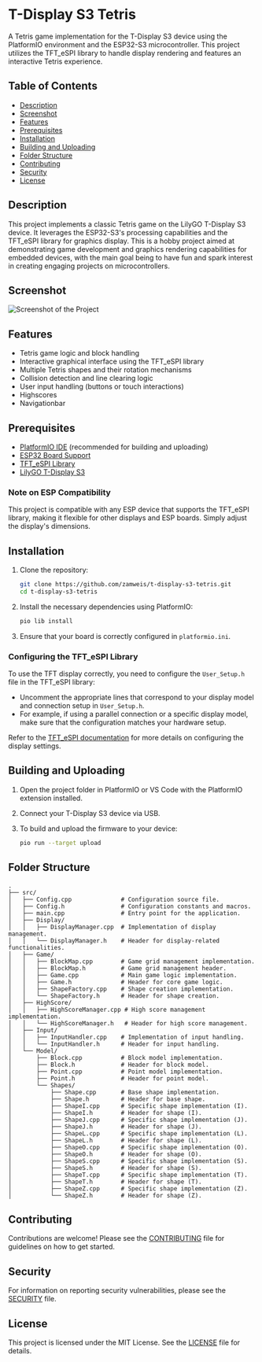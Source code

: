 
# T-Display S3 Tetris

A Tetris game implementation for the T-Display S3 device using the PlatformIO environment and the ESP32-S3 microcontroller. This project utilizes the TFT_eSPI library to handle display rendering and features an interactive Tetris experience.

## Table of Contents

- [Description](#description)
- [Screenshot](#screenshot)
- [Features](#features)
- [Prerequisites](#prerequisites)
- [Installation](#installation)
- [Building and Uploading](#building-and-uploading)
- [Folder Structure](#folder-structure)
- [Contributing](#contributing)
- [Security](#security)
- [License](#license)

## Description

This project implements a classic Tetris game on the LilyGO T-Display S3 device. It leverages the ESP32-S3's processing capabilities and the TFT_eSPI library for graphics display. This is a hobby project aimed at demonstrating game development and graphics rendering capabilities for embedded devices, with the main goal being to have fun and spark interest in creating engaging projects on microcontrollers.

## Screenshot

![Screenshot of the Project](screenshot.png)

## Features

- Tetris game logic and block handling
- Interactive graphical interface using the TFT_eSPI library
- Multiple Tetris shapes and their rotation mechanisms
- Collision detection and line clearing logic
- User input handling (buttons or touch interactions)
- Highscores
- Navigationbar

## Prerequisites

- [PlatformIO IDE](https://platformio.org/) (recommended for building and uploading)
- [ESP32 Board Support](https://docs.platformio.org/en/latest/boards/espressif32/index.html)
- [TFT_eSPI Library](https://github.com/Bodmer/TFT_eSPI)
- [LilyGO T-Display S3](https://www.lilygo.cc/products/t-display-s3)

### Note on ESP Compatibility

This project is compatible with any ESP device that supports the TFT_eSPI library, making it flexible for other displays and ESP boards. Simply adjust the display's dimensions.

## Installation

1. Clone the repository:

   ```bash
   git clone https://github.com/zamweis/t-display-s3-tetris.git
   cd t-display-s3-tetris
   ```

2. Install the necessary dependencies using PlatformIO:

   ```bash
   pio lib install
   ```

3. Ensure that your board is correctly configured in `platformio.ini`.

### Configuring the TFT_eSPI Library

To use the TFT display correctly, you need to configure the `User_Setup.h` file in the TFT_eSPI library:

- Uncomment the appropriate lines that correspond to your display model and connection setup in `User_Setup.h`.
- For example, if using a parallel connection or a specific display model, make sure that the configuration matches your hardware setup.

Refer to the [TFT_eSPI documentation](https://github.com/Bodmer/TFT_eSPI) for more details on configuring the display settings.

## Building and Uploading

1. Open the project folder in PlatformIO or VS Code with the PlatformIO extension installed.
2. Connect your T-Display S3 device via USB.
3. To build and upload the firmware to your device:

   ```bash
   pio run --target upload
   ```

## Folder Structure

```
.
├── src/
│   ├── Config.cpp              # Configuration source file.
│   ├── Config.h                # Configuration constants and macros.
│   ├── main.cpp                # Entry point for the application.
│   ├── Display/
│   │   ├── DisplayManager.cpp  # Implementation of display management.
│   │   └── DisplayManager.h    # Header for display-related functionalities.
│   ├── Game/
│   │   ├── BlockMap.cpp        # Game grid management implementation.
│   │   ├── BlockMap.h          # Game grid management header.
│   │   ├── Game.cpp            # Main game logic implementation.
│   │   ├── Game.h              # Header for core game logic.
│   │   ├── ShapeFactory.cpp    # Shape creation implementation.
│   │   └── ShapeFactory.h      # Header for shape creation.
│   ├── HighScore/
│   │   ├── HighScoreManager.cpp # High score management implementation.
│   │   └── HighScoreManager.h   # Header for high score management.
│   ├── Input/
│   │   ├── InputHandler.cpp    # Implementation of input handling.
│   │   └── InputHandler.h      # Header for input handling.
│   └── Model/
│       ├── Block.cpp           # Block model implementation.
│       ├── Block.h             # Header for block model.
│       ├── Point.cpp           # Point model implementation.
│       ├── Point.h             # Header for point model.
│       └── Shapes/
│           ├── Shape.cpp       # Base shape implementation.
│           ├── Shape.h         # Header for base shape.
│           ├── ShapeI.cpp      # Specific shape implementation (I).
│           ├── ShapeI.h        # Header for shape (I).
│           ├── ShapeJ.cpp      # Specific shape implementation (J).
│           ├── ShapeJ.h        # Header for shape (J).
│           ├── ShapeL.cpp      # Specific shape implementation (L).
│           ├── ShapeL.h        # Header for shape (L).
│           ├── ShapeO.cpp      # Specific shape implementation (O).
│           ├── ShapeO.h        # Header for shape (O).
│           ├── ShapeS.cpp      # Specific shape implementation (S).
│           ├── ShapeS.h        # Header for shape (S).
│           ├── ShapeT.cpp      # Specific shape implementation (T).
│           ├── ShapeT.h        # Header for shape (T).
│           ├── ShapeZ.cpp      # Specific shape implementation (Z).
│           └── ShapeZ.h        # Header for shape (Z).
```

## Contributing

Contributions are welcome! Please see the [CONTRIBUTING](./CONTRIBUTING.md) file for guidelines on how to get started.

## Security

For information on reporting security vulnerabilities, please see the [SECURITY](./SECURITY.md) file.

## License

This project is licensed under the MIT License. See the [LICENSE](LICENSE) file for details.

